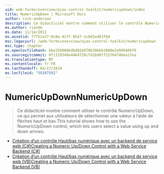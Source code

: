 ```yaml
---
uid: web-forms/overview/ajax-control-toolkit/numericupdown/index
title: NumericUpDown | Microsoft Docs
author: rick-anderson
description: Ce didacticiel montre comment utiliser le contrôle NumericUpDown, ce qui permet aux utilisateurs de sélectionner une valeur à l’aide de flèches haut et bas.
ms.author: riande
ms.date: 11/14/2011
ms.assetid: 77751a27-0c0a-41ff-9547-1c0d2ed03fd4
msc.legacyurl: /web-forms/overview/ajax-control-toolkit/numericupdown
msc.type: chapter
ms.openlocfilehash: bbe259960bdbd02e070630b6b1000e2e999469f0
ms.sourcegitcommit: 0f1119340e4464720cfd16d0ff15764746ea1fea
ms.translationtype: MT
ms.contentlocale: fr-FR
ms.lasthandoff: 04/17/2019
ms.locfileid: "59387592"
---
```

# <a name="numericupdown"></a><span data-ttu-id="52286-103">NumericUpDown</span><span class="sxs-lookup"><span data-stu-id="52286-103">NumericUpDown</span></span>

> <span data-ttu-id="52286-104">Ce didacticiel montre comment utiliser le contrôle NumericUpDown, ce qui permet aux utilisateurs de sélectionner une valeur à l’aide de flèches haut et bas.</span><span class="sxs-lookup"><span data-stu-id="52286-104">This tutorial shows how to use the NumericUpDown control, which lets users select a value using up and down arrows.</span></span>


- [<span data-ttu-id="52286-105">Création d’un contrôle Haut/bas numérique avec un backend de service web (C#)</span><span class="sxs-lookup"><span data-stu-id="52286-105">Creating a Numeric Up/Down Control with a Web Service Backend (C#)</span></span>](creating-a-numeric-up-down-control-with-a-web-service-backend-cs.md)
- [<span data-ttu-id="52286-106">Création d’un contrôle Haut/bas numérique avec un backend de service web (VB)</span><span class="sxs-lookup"><span data-stu-id="52286-106">Creating a Numeric Up/Down Control with a Web Service Backend (VB)</span></span>](creating-a-numeric-up-down-control-with-a-web-service-backend-vb.md)
